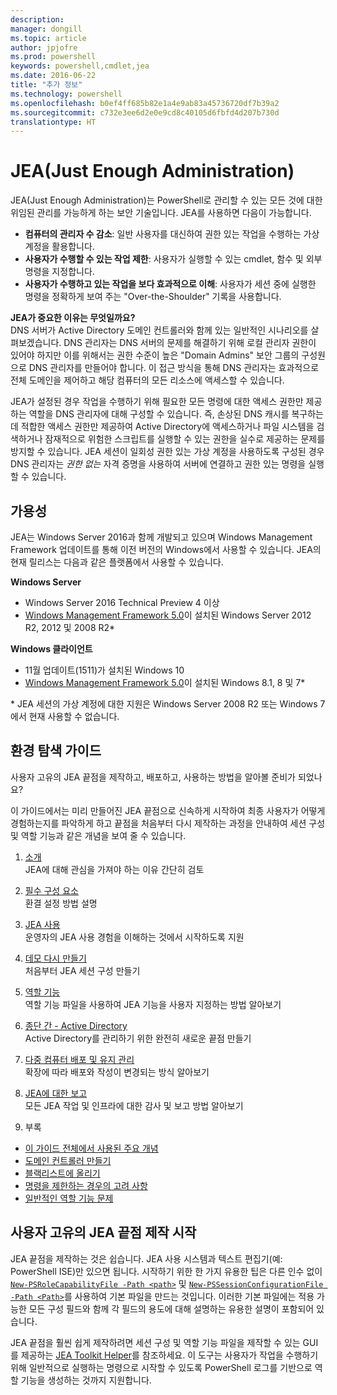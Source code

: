 ```yaml
---
description: 
manager: dongill
ms.topic: article
author: jpjofre
ms.prod: powershell
keywords: powershell,cmdlet,jea
ms.date: 2016-06-22
title: "추가 정보"
ms.technology: powershell
ms.openlocfilehash: b0ef4ff685b82e1a4e9ab83a45736720df7b39a2
ms.sourcegitcommit: c732e3ee6d2e0e9cd8c40105d6fbfd4d207b730d
translationtype: HT
---
```

# <a name="just-enough-administration"></a>JEA(Just Enough Administration)
JEA(Just Enough Administration)는 PowerShell로 관리할 수 있는 모든 것에 대한 위임된 관리를 가능하게 하는 보안 기술입니다.
JEA를 사용하면 다음이 가능합니다.
- **컴퓨터의 관리자 수 감소**: 일반 사용자를 대신하여 권한 있는 작업을 수행하는 가상 계정을 활용합니다.
- **사용자가 수행할 수 있는 작업 제한**: 사용자가 실행할 수 있는 cmdlet, 함수 및 외부 명령을 지정합니다.
- **사용자가 수행하고 있는 작업을 보다 효과적으로 이해**: 사용자가 세션 중에 실행한 명령을 정확하게 보여 주는 "Over-the-Shoulder" 기록을 사용합니다.

**JEA가 중요한 이유는 무엇일까요?**  
DNS 서버가 Active Directory 도메인 컨트롤러와 함께 있는 일반적인 시나리오를 살펴보겠습니다.
DNS 관리자는 DNS 서버의 문제를 해결하기 위해 로컬 관리자 권한이 있어야 하지만 이를 위해서는 권한 수준이 높은 "Domain Admins" 보안 그룹의 구성원으로 DNS 관리자를 만들어야 합니다.
이 접근 방식을 통해 DNS 관리자는 효과적으로 전체 도메인을 제어하고 해당 컴퓨터의 모든 리소스에 액세스할 수 있습니다.

JEA가 설정된 경우 작업을 수행하기 위해 필요한 모든 명령에 대한 액세스 권한만 제공하는 역할을 DNS 관리자에 대해 구성할 수 있습니다.
즉, 손상된 DNS 캐시를 복구하는 데 적합한 액세스 권한만 제공하여 Active Directory에 액세스하거나 파일 시스템을 검색하거나 잠재적으로 위험한 스크립트를 실행할 수 있는 권한을 실수로 제공하는 문제를 방지할 수 있습니다.
JEA 세션이 일회성 권한 있는 가상 계정을 사용하도록 구성된 경우 DNS 관리자는 *권한 없는* 자격 증명을 사용하여 서버에 연결하고 권한 있는 명령을 실행할 수 있습니다.

## <a name="availability"></a>가용성
JEA는 Windows Server 2016과 함께 개발되고 있으며 Windows Management Framework 업데이트를 통해 이전 버전의 Windows에서 사용할 수 있습니다.
JEA의 현재 릴리스는 다음과 같은 플랫폼에서 사용할 수 있습니다.

**Windows Server**
- Windows Server 2016 Technical Preview 4 이상
- [Windows Management Framework 5.0](https://www.microsoft.com/en-us/download/details.aspx?id=50395)이 설치된 Windows Server 2012 R2, 2012 및 2008 R2\*

**Windows 클라이언트**
- 11월 업데이트(1511)가 설치된 Windows 10
- [Windows Management Framework 5.0](https://www.microsoft.com/en-us/download/details.aspx?id=50395)이 설치된 Windows 8.1, 8 및 7\*

\* JEA 세션의 가상 계정에 대한 지원은 Windows Server 2008 R2 또는 Windows 7에서 현재 사용할 수 없습니다.


## <a name="explore-the-experience-guide"></a>환경 탐색 가이드
사용자 고유의 JEA 끝점을 제작하고, 배포하고, 사용하는 방법을 알아볼 준비가 되었나요?

이 가이드에서는 미리 만들어진 JEA 끝점으로 신속하게 시작하여 최종 사용자가 어떻게 경험하는지를 파악하게 하고 끝점을 처음부터 다시 제작하는 과정을 안내하여 세션 구성 및 역할 기능과 같은 개념을 보여 줄 수 있습니다.

1.  [소개](introduction.md)   
JEA에 대해 관심을 가져야 하는 이유 간단히 검토

2.  [필수 구성 요소](prerequisites.md)  
환결 설정 방법 설명

3.  [JEA 사용](using-jea.md)  
운영자의 JEA 사용 경험을 이해하는 것에서 시작하도록 지원

4.  [데모 다시 만들기](remake-the-demo-endpoint.md)  
처음부터 JEA 세션 구성 만들기

5.  [역할 기능](role-capabilities.md)  
역할 기능 파일을 사용하여 JEA 기능을 사용자 지정하는 방법 알아보기

6.  [종단 간 - Active Directory](end-to-end---active-directory.md)  
Active Directory를 관리하기 위한 완전히 새로운 끝점 만들기

7.  [다중 컴퓨터 배포 및 유지 관리](multi-machine-deployment-and-maintenance.md)  
확장에 따라 배포와 작성이 변경되는 방식 알아보기

8.  [JEA에 대한 보고](reporting-on-jea.md)  
모든 JEA 작업 및 인프라에 대한 감사 및 보고 방법 알아보기

9.  부록
  - [이 가이드 전체에서 사용된 주요 개념](key-concepts-used-throughout-this-guide.md)  
  -  [도메인 컨트롤러 만들기](creating-a-domain-controller.md)  
  -  [블랙리스트에 올리기](on-blacklisting.md)  
  -  [명령을 제한하는 경우의 고려 사항](considerations-when-limiting-commands.md)  
  -  [일반적인 역할 기능 문제](common-role-capability-pitfalls.md)

## <a name="start-authoring-your-own-jea-endpoints"></a>사용자 고유의 JEA 끝점 제작 시작
JEA 끝점을 제작하는 것은 쉽습니다. JEA 사용 시스템과 텍스트 편집기(예: PowerShell ISE)만 있으면 됩니다.
시작하기 위한 한 가지 유용한 팁은 다른 인수 없이 [`New-PSRoleCapabilityFile -Path <path>`](https://technet.microsoft.com/library/mt631422.aspx) 및 [`New-PSSessionConfigurationFile -Path <Path>`](https://technet.microsoft.com/library/mt631422.aspx)를 사용하여 기본 파일을 만드는 것입니다.
이러한 기본 파일에는 적용 가능한 모든 구성 필드와 함께 각 필드의 용도에 대해 설명하는 유용한 설명이 포함되어 있습니다.

JEA 끝점을 훨씬 쉽게 제작하려면 세션 구성 및 역할 기능 파일을 제작할 수 있는 GUI를 제공하는 [JEA Toolkit Helper](http://blogs.technet.com/b/privatecloud/archive/2015/12/20/introducing-the-updated-jea-helper-tool.aspx)를 참조하세요.
이 도구는 사용자가 작업을 수행하기 위해 일반적으로 실행하는 명령으로 시작할 수 있도록 PowerShell 로그를 기반으로 역할 기능을 생성하는 것까지 지원합니다.


